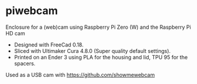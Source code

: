 # piwebcam
Enclosure for a (web)cam using Raspberry Pi Zero (W) and the Raspberry Pi HD cam

* Designed with FreeCad 0.18.
* Sliced with Ultimaker Cura 4.8.0 (Super quality default settings).
* Printed on an Ender 3 using PLA for the housing and lid, TPU 95 for the spacers.



Used as a USB cam with https://github.com/showmewebcam
